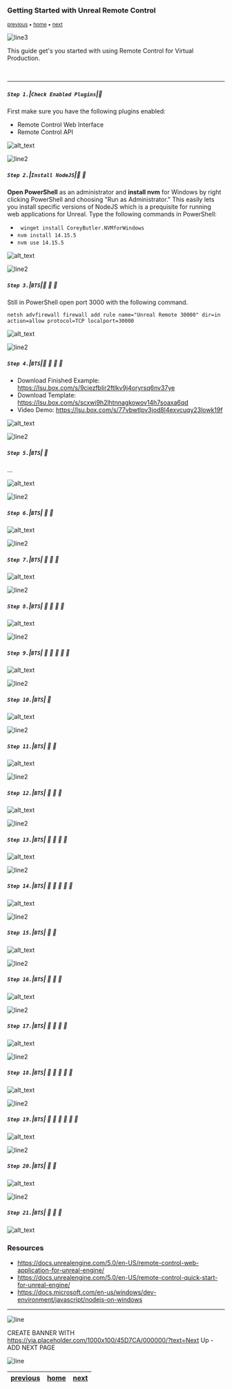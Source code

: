 ### Getting Started with Unreal Remote Control

<sub>[previous](../) • [home](../README.md) • [next](../)</sub>

![line3](../images/line3.png)

This guide get's you started with using Remote Control for Virtual Production.

<br>

---

##### `Step 1.`\|`Check Enabled Plugins`|:small_blue_diamond:

First make sure you have the following plugins enabled:

- Remote Control Web Interface
- Remote Control API

![alt_text](images/.png)

![line2](../images/line2.png)

##### `Step 2.`\|`Install NodeJS`|:small_blue_diamond: :small_blue_diamond: 

**Open PowerShell** as an administrator and **install nvm** for Windows by right clicking PowerShell and choosing "Run as Administrator." This easily lets you install specific versions of NodeJS which is a prequisite for running web applications for Unreal. Type the following commands in PowerShell: 
- ` winget install CoreyButler.NVMforWindows`
- `nvm install 14.15.5`
- `nvm use 14.15.5`

![alt_text](images/.png)

![line2](../images/line2.png)

##### `Step 3.`\|`BTS`|:small_blue_diamond: :small_blue_diamond: :small_blue_diamond:

Still in PowerShell open port 3000 with the following command. 

`netsh advfirewall firewall add rule name="Unreal Remote 30000" dir=in action=allow protocol=TCP localport=30000`

![alt_text](images/.png)

![line2](../images/line2.png)

##### `Step 4.`\|`BTS`|:small_blue_diamond: :small_blue_diamond: :small_blue_diamond: :small_blue_diamond:

- Download Finished Example: https://lsu.box.com/s/9ciezfblir2ftlkv9j4oryrsq6nv37ye
- Download Template: https://lsu.box.com/s/scxwi9h2lhtnnagkowov14h7soaxa6qd
- Video Demo: https://lsu.box.com/s/77vbwtlpv3jod8l4exvcuqy23lowk19f 

![alt_text](images/.png)

![line2](../images/line2.png)

##### `Step 5.`\|`BTS`| :small_orange_diamond:

...

![alt_text](images/.png)

![line2](../images/line2.png)

##### `Step 6.`\|`BTS`| :small_orange_diamond: :small_blue_diamond:

![alt_text](images/.png)

![line2](../images/line2.png)

##### `Step 7.`\|`BTS`| :small_orange_diamond: :small_blue_diamond: :small_blue_diamond:

![alt_text](images/.png)

![line2](../images/line2.png)

##### `Step 8.`\|`BTS`| :small_orange_diamond: :small_blue_diamond: :small_blue_diamond: :small_blue_diamond:

![alt_text](images/.png)

![line2](../images/line2.png)

##### `Step 9.`\|`BTS`| :small_orange_diamond: :small_blue_diamond: :small_blue_diamond: :small_blue_diamond: :small_blue_diamond:

![alt_text](images/.png)

![line2](../images/line2.png)

##### `Step 10.`\|`BTS`| :large_blue_diamond:

![alt_text](images/.png)

![line2](../images/line2.png)

##### `Step 11.`\|`BTS`| :large_blue_diamond: :small_blue_diamond: 

![alt_text](images/.png)

![line2](../images/line2.png)


##### `Step 12.`\|`BTS`| :large_blue_diamond: :small_blue_diamond: :small_blue_diamond: 

![alt_text](images/.png)

![line2](../images/line2.png)

##### `Step 13.`\|`BTS`| :large_blue_diamond: :small_blue_diamond: :small_blue_diamond:  :small_blue_diamond: 

![alt_text](images/.png)

![line2](../images/line2.png)

##### `Step 14.`\|`BTS`| :large_blue_diamond: :small_blue_diamond: :small_blue_diamond: :small_blue_diamond:  :small_blue_diamond: 

![alt_text](images/.png)

![line2](../images/line2.png)

##### `Step 15.`\|`BTS`| :large_blue_diamond: :small_orange_diamond: 

![alt_text](images/.png)

![line2](../images/line2.png)

##### `Step 16.`\|`BTS`| :large_blue_diamond: :small_orange_diamond:   :small_blue_diamond: 

![alt_text](images/.png)

![line2](../images/line2.png)

##### `Step 17.`\|`BTS`| :large_blue_diamond: :small_orange_diamond: :small_blue_diamond: :small_blue_diamond:

![alt_text](images/.png)

![line2](../images/line2.png)

##### `Step 18.`\|`BTS`| :large_blue_diamond: :small_orange_diamond: :small_blue_diamond: :small_blue_diamond: :small_blue_diamond:

![alt_text](images/.png)

![line2](../images/line2.png)

##### `Step 19.`\|`BTS`| :large_blue_diamond: :small_orange_diamond: :small_blue_diamond: :small_blue_diamond: :small_blue_diamond: :small_blue_diamond:

![alt_text](images/.png)

![line2](../images/line2.png)

##### `Step 20.`\|`BTS`| :large_blue_diamond: :large_blue_diamond:

![alt_text](images/.png)

![line2](../images/line2.png)

##### `Step 21.`\|`BTS`| :large_blue_diamond: :large_blue_diamond: :small_blue_diamond:

![alt_text](images/.png)

### Resources
- https://docs.unrealengine.com/5.0/en-US/remote-control-web-application-for-unreal-engine/
- https://docs.unrealengine.com/5.0/en-US/remote-control-quick-start-for-unreal-engine/
- https://docs.microsoft.com/en-us/windows/dev-environment/javascript/nodejs-on-windows

___


![line](../images/line.png)

CREATE BANNER WITH https://via.placeholder.com/1000x100/45D7CA/000000/?text=Next Up - ADD NEXT PAGE

![line](../images/line.png)

| [previous](../)| [home](../README.md) | [next](../)|
|---|---|---|    
